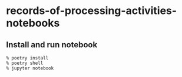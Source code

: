 # records-of-processing-activities-notebooks

## Install and run notebook
```
% poetry install
% poetry shell
% jupyter notebook
```
